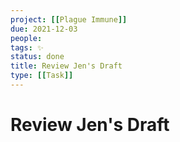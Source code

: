 ```yaml
---
project: [[Plague Immune]]
due: 2021-12-03
people:
tags: ✨
status: done
title: Review Jen's Draft
type: [[Task]]
---
```


# Review Jen's Draft